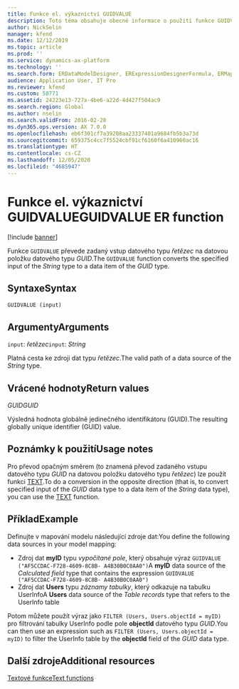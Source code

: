 ```yaml
---
title: Funkce el. výkaznictví GUIDVALUE
description: Toto téma obsahuje obecné informace o použití funkce GUIDVALUE elektronického výkaznictví.
author: NickSelin
manager: kfend
ms.date: 12/12/2019
ms.topic: article
ms.prod: ''
ms.service: dynamics-ax-platform
ms.technology: ''
ms.search.form: ERDataModelDesigner, ERExpressionDesignerFormula, ERMappedFormatDesigner, ERModelMappingDesigner
audience: Application User, IT Pro
ms.reviewer: kfend
ms.custom: 58771
ms.assetid: 24223e13-727a-4be6-a22d-4d427f504ac9
ms.search.region: Global
ms.author: nselin
ms.search.validFrom: 2016-02-28
ms.dyn365.ops.version: AX 7.0.0
ms.openlocfilehash: eb6f301cf7a39208aa23337401a9684fb5b3a73d
ms.sourcegitcommit: 659375c4cc7f5524cbf91cf6160f6a410960ac16
ms.translationtype: HT
ms.contentlocale: cs-CZ
ms.lasthandoff: 12/05/2020
ms.locfileid: "4685947"
---
```

# <a name="guidvalue-er-function"></a><span data-ttu-id="77d4c-103">Funkce el. výkaznictví GUIDVALUE</span><span class="sxs-lookup"><span data-stu-id="77d4c-103">GUIDVALUE ER function</span></span>

[!include [banner](../includes/banner.md)]

<span data-ttu-id="77d4c-104">Funkce `GUIDVALUE` převede zadaný vstup datového typu *řetězec* na datovou položku datového typu *GUID*.</span><span class="sxs-lookup"><span data-stu-id="77d4c-104">The `GUIDVALUE` function converts the specified input of the *String* type to a data item of the *GUID* type.</span></span>

## <a name="syntax"></a><span data-ttu-id="77d4c-105">Syntaxe</span><span class="sxs-lookup"><span data-stu-id="77d4c-105">Syntax</span></span>

```vb
GUIDVALUE (input)
```

## <a name="arguments"></a><span data-ttu-id="77d4c-106">Argumenty</span><span class="sxs-lookup"><span data-stu-id="77d4c-106">Arguments</span></span>

<span data-ttu-id="77d4c-107">`input`: *řetězec*</span><span class="sxs-lookup"><span data-stu-id="77d4c-107">`input`: *String*</span></span>

<span data-ttu-id="77d4c-108">Platná cesta ke zdroji dat typu *řetězec*.</span><span class="sxs-lookup"><span data-stu-id="77d4c-108">The valid path of a data source of the *String* type.</span></span>

## <a name="return-values"></a><span data-ttu-id="77d4c-109">Vrácené hodnoty</span><span class="sxs-lookup"><span data-stu-id="77d4c-109">Return values</span></span>

<span data-ttu-id="77d4c-110">*GUID*</span><span class="sxs-lookup"><span data-stu-id="77d4c-110">*GUID*</span></span>

<span data-ttu-id="77d4c-111">Výsledná hodnota globálně jedinečného identifikátoru (GUID).</span><span class="sxs-lookup"><span data-stu-id="77d4c-111">The resulting globally unique identifier (GUID) value.</span></span>

## <a name="usage-notes"></a><span data-ttu-id="77d4c-112">Poznámky k použití</span><span class="sxs-lookup"><span data-stu-id="77d4c-112">Usage notes</span></span>

<span data-ttu-id="77d4c-113">Pro převod opačným směrem (to znamená převod zadaného vstupu datového typu *GUID* na datovou položku datového typu *řetězec*) lze použít funkci [TEXT](er-functions-text-text.md).</span><span class="sxs-lookup"><span data-stu-id="77d4c-113">To do a conversion in the opposite direction (that is, to convert specified input of the *GUID* data type to a data item of the *String* data type), you can use the [TEXT](er-functions-text-text.md) function.</span></span>

## <a name="example"></a><span data-ttu-id="77d4c-114">Příklad</span><span class="sxs-lookup"><span data-stu-id="77d4c-114">Example</span></span>

<span data-ttu-id="77d4c-115">Definujte v mapování modelu následující zdroje dat:</span><span class="sxs-lookup"><span data-stu-id="77d4c-115">You define the following data sources in your model mapping:</span></span>

- <span data-ttu-id="77d4c-116">Zdroj dat **myID** typu *vypočítané pole*, který obsahuje výraz `GUIDVALUE ("AF5CCDAC-F728-4609-8C8B- A4B30B0C0AA0")`</span><span class="sxs-lookup"><span data-stu-id="77d4c-116">A **myID** data source of the *Calculated field* type that contains the expression `GUIDVALUE ("AF5CCDAC-F728-4609-8C8B- A4B30B0C0AA0")`</span></span>
- <span data-ttu-id="77d4c-117">Zdroj dat **Users** typu *záznamy tabulky*, který odkazuje na tabulku UserInfo</span><span class="sxs-lookup"><span data-stu-id="77d4c-117">A **Users** data source of the *Table records* type that refers to the UserInfo table</span></span>

<span data-ttu-id="77d4c-118">Potom můžete použít výraz jako `FILTER (Users, Users.objectId = myID)` pro filtrování tabulky UserInfo podle pole **objectId** datového typu *GUID*.</span><span class="sxs-lookup"><span data-stu-id="77d4c-118">You can then use an expression such as `FILTER (Users, Users.objectId = myID)` to filter the UserInfo table by the **objectId** field of the *GUID* data type.</span></span>

## <a name="additional-resources"></a><span data-ttu-id="77d4c-119">Další zdroje</span><span class="sxs-lookup"><span data-stu-id="77d4c-119">Additional resources</span></span>

[<span data-ttu-id="77d4c-120">Textové funkce</span><span class="sxs-lookup"><span data-stu-id="77d4c-120">Text functions</span></span>](er-functions-category-text.md)
